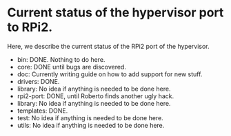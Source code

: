 Current status of the hypervisor port to RPi2.
==============================================

Here, we describe the current status of the RPi2 port of the hypervisor.

- bin: DONE. Nothing to do here.
- core: DONE until bugs are discovered.
- doc: Currently writing guide on how to add support for new stuff.
- drivers: DONE.
- library: No idea if anything is needed to be done here.
- rpi2-port: DONE, until Roberto finds another ugly hack.
- library: No idea if anything is needed to be done here.
- templates: DONE.
- test: No idea if anything is needed to be done here.
- utils: No idea if anything is needed to be done here.
